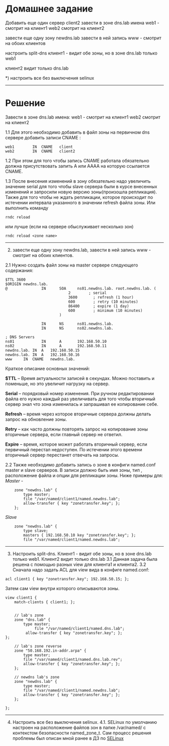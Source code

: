 # Домашнее задание

Добавить еще один сервер client2
завести в зоне dns.lab
имена
web1 - смотрит на клиент1
web2 смотрит на клиент2

завести еще одну зону newdns.lab
завести в ней запись
www - смотрит на обоих клиентов

настроить split-dns
клиент1 - видит обе зоны, но в зоне dns.lab только web1

клиент2 видит только dns.lab

*) настроить все без выключения selinux

---

# Решение

Завести в зоне dns.lab имена:
web1 - смотрит на клиент1
web2 смотрит на клиент2

1.1 Для этого необходимо добавить в файл зоны  на первичном dns сервере добавить записи CNAME :
```
web1		IN	CNAME	client
web2        IN  CNAME   client2
```
1.2 При этом для того чтобы запись CNAME работала обязательно должна присутствовать запить A или AAAA на которую ссылается CNAME.

1.3 После внесения изменений в зону обязательно надо увеличить значение serial для того чтобы slave сервера были в курсе внесенных изменений и запросили новую версию зоны(произошла репликация). Также для того чтобы не ждать репликации, которое происходит по истечении интервала указанного в значении refresh файла зоны. Или выполнить команду
```
rndc reload
```
или лучше (если на сервере обыслуживает несколько зон)
```
rndc reload <zone name>
```

---
2. завести еще одну зону newdns.lab, завести в ней запись www - смотрит на обоих клиентов.

2.1 Нужно cоздать файл зоны на master сервере  следующего содержания:
```
$TTL 3600
$ORIGIN newdns.lab.
@               IN      SOA     ns01.newdns.lab. root.newdns.lab. (
                            2		 ; serial
                            3600       ; refresh (1 hour)
                            600        ; retry (10 minutes)
                            86400      ; expire (1 day)
                            600        ; minimum (10 minutes)
                        )

                IN      NS      ns01.newdns.lab.
                IN      NS      ns02.newdns.lab.

; DNS Servers
ns01            IN      A       192.168.50.10
ns02            IN      A       192.168.50.11
newdns.lab.	IN	A	192.168.50.15
newdns.lab.	IN	A	192.168.50.16
www		IN	CNAME	newdns.lab.
```
Краткое описание основных значений:

**$TTL** – Время актуальности записей в секундах. Можно поставить и поменьше, но это увеличит нагрузку на сервер.

**Serial** – порядковый номер изменения. При ручном редактировании файла его нужно каждый раз увеличивать для того чтобы вторичный сервер знал что зона изменилась и запрашивал ее копирование себе.

**Refresh** – время через которое вторичные сервера должны делать запрос на обновление зоны.

**Retry** – как часто должны повторять запрос на копирование зоны вторичные сервера, если главный сервер не ответил.

**Expire** – время, которое может работать вторичный сервер, если первичный перестал недоступен. По истечении этого времени вторичный сервер перестанет отвечать на запросы.

2.2 Также необходимо добавить запись о зоне в конфиги named.conf master и slave серверов. В записи должно быть имя зоны, тип , расположение файла и опции для репликации зоны. Ниже примеры для:
*Master* - 
```
	zone "newdns.lab" {
	    type master;
	    file "/var/named/client1/named.newdns.lab";
	    allow-transfer { key "zonetransfer.key"; };
	};
```
*Slave*
```
    zone "newdns.lab" {
        type slave;
        masters { 192.168.50.10 key "zonetransfer.key"; };
        file "/var/named/client1/named.newdns.lab";
```
---
3. Настроить split-dns. Клиент1 - видит обе зоны, но в зоне dns.lab только web1. Клиент2 видит только dns.lab
3.1 Данная задача была решена с помощью разных view для клиента1 и клиента2.
3.2 Сначала надо задать ACL для view вида в конфиге named.conf:
```
acl client1 { key "zonetransfer.key"; 192.168.50.15; };
```
Затем сам view внутри которого описываются зоны.
```
view client1 {
	match-clients { client1; };


	// lab's zone
	zone "dns.lab" {
		type master;
     		 file "/var/named/client1/named.dns.lab";
		 allow-transfer { key "zonetransfer.key"; };
};

	// lab's zone reverse
	zone "50.168.192.in-addr.arpa" {
	    type master;
	    file "/var/named/client1/named.dns.lab.rev";
	    allow-transfer { key "zonetransfer.key"; };
	};

	// newdns lab's zone
	zone "newdns.lab" {
	    type master;
	    file "/var/named/client1/named.newdns.lab";
	    allow-transfer { key "zonetransfer.key"; };
	};

};
```
---
4. Настроить все без выключения selinux. 
4.1. SELinux по умолчанию настроен на расположение файлов зон в папке /var/named/ c контекстом безопасности named_zone_t. Сам процесс решения проблемы был описан мной ранее в ДЗ по [SELinux](https://github.com/azatrg/OTUS-Linux-Homework/tree/master/homework-12)